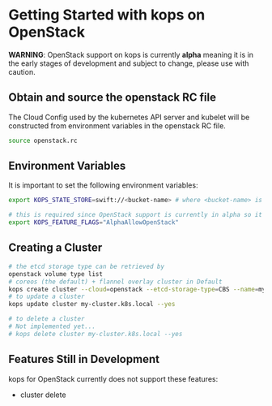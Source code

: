 # Getting Started with kops on OpenStack

**WARNING**: OpenStack support on kops is currently **alpha** meaning it is in the early stages of development and subject to change, please use with caution.

## Obtain and source the openstack RC file
The Cloud Config used by the kubernetes API server and kubelet will be constructed from environment variables in the openstack RC file.
```bash
source openstack.rc
```


## Environment Variables

It is important to set the following environment variables:
```bash
export KOPS_STATE_STORE=swift://<bucket-name> # where <bucket-name> is the name of the Swift container to use for kops state

# this is required since OpenStack support is currently in alpha so it is feature gated
export KOPS_FEATURE_FLAGS="AlphaAllowOpenStack"
```

## Creating a Cluster

```bash
# the etcd storage type can be retrieved by
openstack volume type list
# coreos (the default) + flannel overlay cluster in Default
kops create cluster --cloud=openstack --etcd-storage-type=CBS --name=my-cluster.k8s.local --networking=flannel --zones=Default --network-cidr=192.168.0.0/16
# to update a cluster
kops update cluster my-cluster.k8s.local --yes

# to delete a cluster
# Not implemented yet...
# kops delete cluster my-cluster.k8s.local --yes
```

## Features Still in Development

kops for OpenStack currently does not support these features:
* cluster delete

